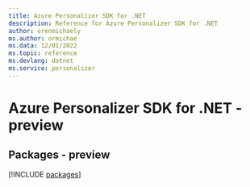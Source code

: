 ```yaml
---
title: Azure Personalizer SDK for .NET
description: Reference for Azure Personalizer SDK for .NET
author: orenmichaely
ms.author: ormichae
ms.data: 12/01/2022
ms.topic: reference
ms.devlang: dotnet
ms.service: personalizer
---
```

# Azure Personalizer SDK for .NET - preview
## Packages - preview
[!INCLUDE [packages](personalizer-index.md)]